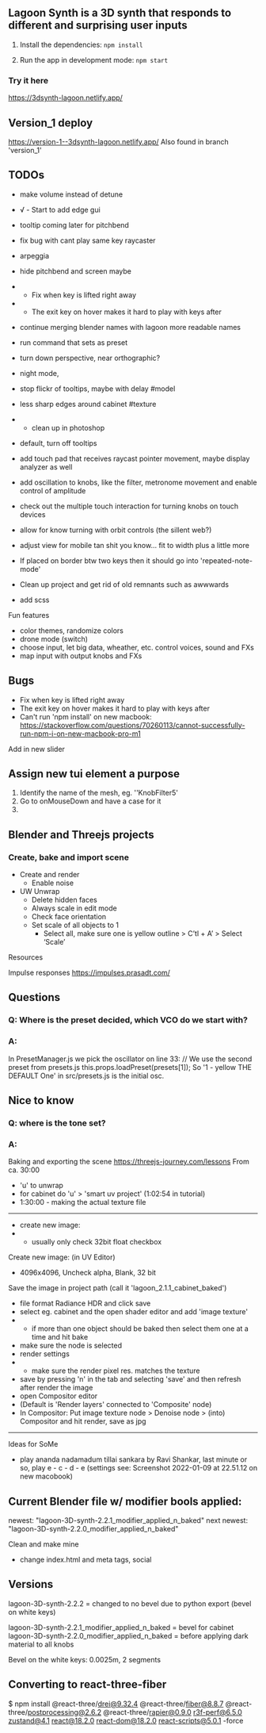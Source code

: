 
## Lagoon Synth is a 3D synth that responds to different and surprising user inputs

1. Install the dependencies:
`npm install`

2. Run the app in development mode:
`npm start`

### Try it here
https://3dsynth-lagoon.netlify.app/


## Version_1 deploy
https://version-1--3dsynth-lagoon.netlify.app/
Also found in branch 'version_1'


## TODOs
- make volume instead of detune
- √ - Start to add edge gui
- tooltip coming later for pitchbend
- fix bug with cant play same key raycaster

- arpeggia

- hide pitchbend and screen maybe
- - Fix when key is lifted right away
- - The exit key on hover makes it hard to play with keys after
- continue merging blender names with lagoon more readable names

- run command that sets as preset
- turn down perspective, near orthographic?
- night mode,
- stop flickr of tooltips, maybe with delay
#model
- less sharp edges around cabinet
#texture
- - clean up in photoshop
- default, turn off tooltips

- add touch pad that receives raycast pointer movement, maybe display analyzer as well
- add oscillation to knobs, like the filter, metronome movement and enable control of amplitude
- check out the multiple touch interaction for turning knobs on touch devices
- allow for know turning with orbit controls (the sillent web?)
- adjust view for mobile tan shit you know... fit to width plus a little more
- If placed on border btw two keys then it should go into 'repeated-note-mode'
- Clean up project and get rid of old remnants such as awwwards
- add scss

Fun features
- color themes, randomize colors
- drone mode (switch)
- choose input, let big data, wheather, etc. control voices, sound and FXs
- map input with output knobs and FXs

## Bugs
- Fix when key is lifted right away
- The exit key on hover makes it hard to play with keys after
- Can't run 'npm install' on new macbook:
    https://stackoverflow.com/questions/70260113/cannot-successfully-run-npm-i-on-new-macbook-pro-m1

Add in new slider
<!--
add object to conditional
// Is it one of the interactive sliders
key.name.includes(<name>)
-->


## Assign new tui element a purpose

1. Identify the name of the mesh, eg. ''KnobFilter5'
2. Go to onMouseDown and have a case for it
3. 


## Blender and Threejs projects

### Create, bake and import scene 

* Create and render
    * Enable noise
* UW Unwrap
    * Delete hidden faces
    * Always scale in edit mode
    * Check face orientation
    * Set scale of all objects to 1
        * Select all, make sure one is yellow outline  >  C’tl + A’  >  Select ‘Scale’


Resources

Impulse responses
https://impulses.prasadt.com/


## Questions
### Q: Where is the preset decided, which VCO do we start with?
### A:
In PresetManager.js we pick the oscillator on line 33:
  // We use the second preset from presets.js
  this.props.loadPreset(presets[1]);
  So '1 - yellow THE DEFAULT One' in src/presets.js is the initial osc.

## Nice to know
### Q: where is the tone set?
### A: 

Baking and exporting the scene
https://threejs-journey.com/lessons
From ca. 30:00
- 'u' to unwrap
- for cabinet do 'u' > 'smart uv project' (1:02:54 in tutorial)
- 1:30:00 - making the actual texture file
- - - -
- create new image:
- - usually only check 32bit float checkbox

Create new image: (in UV Editor)
- 4096x4096, Uncheck alpha, Blank, 32 bit 


Save the image in project path (call it 'lagoon_2.1.1_cabinet_baked')
- file format Radiance HDR and click save
- select eg. cabinet and the open shader editor and add 'image texture'
- - if more than one object should be baked then select them one at a time and hit bake
- make sure the node is selected
- render settings
- - make sure the render pixel res. matches the texture
- save by pressing 'n' in the tab and selecting 'save' and then refresh after
render the image
- open Compositor editor
- (Default is 'Render layers' connected to 'Composite' node)
- In Compositor: Put image texture node > Denoise node > (into) Compositor and hit render, save as jpg
- - - -

  Ideas for SoMe
  - play ananda nadamadum tillai sankara by Ravi Shankar, last minute or so, play e - c - d - e (settings see: Screenshot 2022-01-09 at 22.51.12 on new macobook)




  ## Current Blender file w/ modifier bools applied:
  newest:
  "lagoon-3D-synth-2.2.1_modifier_applied_n_baked"
  next newest:
  "lagoon-3D-synth-2.2.0_modifier_applied_n_baked"




  Clean and make mine
  - change index.html and meta tags, social



## Versions
lagoon-3D-synth-2.2.2 = changed to no bevel due to python export (bevel on white keys)
<!-- From here and on the '_modifier_applied_n_baked' is implicit so it won't be in the name -->
lagoon-3D-synth-2.2.1_modifier_applied_n_baked = bevel for cabinet
lagoon-3D-synth-2.2.0_modifier_applied_n_baked = before applying dark material to all knobs


Bevel on the white keys:
0.0025m, 2 segments


## Converting to react-three-fiber
$ npm install @react-three/drei@9.32.4 @react-three/fiber@8.8.7 @react-three/postprocessing@2.6.2 @react-three/rapier@0.9.0 r3f-perf@6.5.0 zustand@4.1 react@18.2.0 react-dom@18.2.0 react-scripts@5.0.1 -force